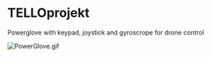 # TELLOprojekt
Powerglove with keypad, joystick and gyroscrope for drone control

![PowerGlove.gif](PowerGlove.gif)